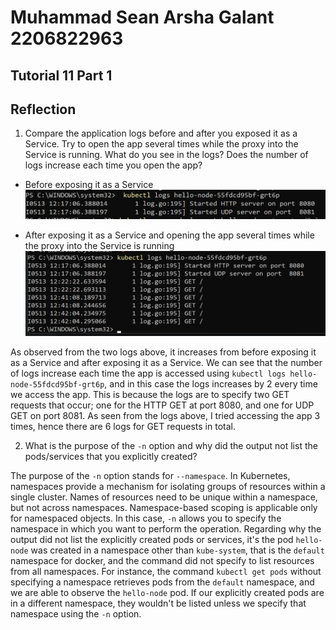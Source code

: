 # Muhammad Sean Arsha Galant 2206822963
## Tutorial 11 Part 1
## Reflection
1. Compare the application logs before and after you exposed it as a Service. Try to open the app several times while the proxy into the Service is running. What do you see in the logs? Does the number of logs increase each time you open the app?
- Before exposing it as a Service
![Screenshot 2024-05-13 193310.png](assets%2FScreenshot%202024-05-13%20193310.png)

- After exposing it as a Service and opening the app several times while the proxy into the Service is running
![Screenshot 2024-05-13 194216.png](assets%2FScreenshot%202024-05-13%20194216.png)

As observed from the two logs above, it increases from before exposing it as a Service and after exposing it as a Service. We can see that the number of logs increase each time the app is accessed using `kubectl logs hello-node-55fdcd95bf-grt6p`, and in this case the logs increases by 2 every time we access the app. This is because the logs are to specify two
GET requests that occur; one for the HTTP GET at port 8080, and one for UDP GET on port 8081. As seen from the logs above, I tried accessing the app 3 times, hence there are 6 logs for GET requests in total.

2. What is the purpose of the `-n` option and why did the output not list the pods/services that you explicitly created?

The purpose of the `-n` option stands for `--namespace`. In Kubernetes, namespaces provide a mechanism for isolating groups of resources within a single cluster. Names of resources need to be unique within a namespace, but not across namespaces. Namespace-based scoping is applicable only for namespaced objects.
In this case, `-n` allows you to specify the namespace in which you want to perform the operation. Regarding why the output did not list the explicitly created pods or services, it's the pod `hello-node` was created in a namespace other than `kube-system`, that is the `default` namespace for docker, 
and the command did not specify to list resources from all namespaces. For instance, the command `kubectl get pods` without specifying a namespace retrieves pods from the `default` namespace, and we are able to observe the `hello-node` pod. If our explicitly created pods are in a different namespace, they wouldn't be listed unless we specify that namespace using the `-n` option.

